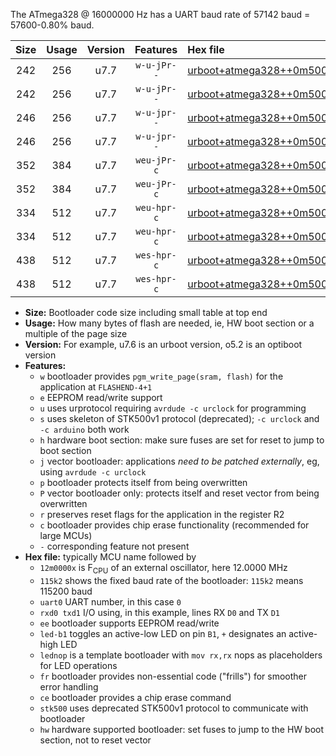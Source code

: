 The ATmega328 @ 16000000 Hz has a UART baud rate of 57142 baud = 57600-0.80% baud.

|Size|Usage|Version|Features|Hex file|
|:-:|:-:|:-:|:-:|:--|
|242|256|u7.7|`w-u-jPr--`|[urboot+atmega328++0m5000x++++1k8_uart0_rxd0_txd1_led+b5.hex](https://raw.githubusercontent.com/stefanrueger/urboot.hex/main/mcus/atmega328/external_oscillator/fcpu++0m5000_Hz/br++++1k8_bps/urboot+atmega328++0m5000x++++1k8_uart0_rxd0_txd1_led+b5.hex)|
|242|256|u7.7|`w-u-jPr--`|[urboot+atmega328++0m5000x++++1k8_uart0_rxd0_txd1_lednop.hex](https://raw.githubusercontent.com/stefanrueger/urboot.hex/main/mcus/atmega328/external_oscillator/fcpu++0m5000_Hz/br++++1k8_bps/urboot+atmega328++0m5000x++++1k8_uart0_rxd0_txd1_lednop.hex)|
|246|256|u7.7|`w-u-jpr--`|[urboot+atmega328++0m5000x++++1k8_uart0_rxd0_txd1_led+b5_fr.hex](https://raw.githubusercontent.com/stefanrueger/urboot.hex/main/mcus/atmega328/external_oscillator/fcpu++0m5000_Hz/br++++1k8_bps/urboot+atmega328++0m5000x++++1k8_uart0_rxd0_txd1_led+b5_fr.hex)|
|246|256|u7.7|`w-u-jpr--`|[urboot+atmega328++0m5000x++++1k8_uart0_rxd0_txd1_lednop_fr.hex](https://raw.githubusercontent.com/stefanrueger/urboot.hex/main/mcus/atmega328/external_oscillator/fcpu++0m5000_Hz/br++++1k8_bps/urboot+atmega328++0m5000x++++1k8_uart0_rxd0_txd1_lednop_fr.hex)|
|352|384|u7.7|`weu-jPr-c`|[urboot+atmega328++0m5000x++++1k8_uart0_rxd0_txd1_ee_led+b5_fr_ce.hex](https://raw.githubusercontent.com/stefanrueger/urboot.hex/main/mcus/atmega328/external_oscillator/fcpu++0m5000_Hz/br++++1k8_bps/urboot+atmega328++0m5000x++++1k8_uart0_rxd0_txd1_ee_led+b5_fr_ce.hex)|
|352|384|u7.7|`weu-jPr-c`|[urboot+atmega328++0m5000x++++1k8_uart0_rxd0_txd1_ee_lednop_fr_ce.hex](https://raw.githubusercontent.com/stefanrueger/urboot.hex/main/mcus/atmega328/external_oscillator/fcpu++0m5000_Hz/br++++1k8_bps/urboot+atmega328++0m5000x++++1k8_uart0_rxd0_txd1_ee_lednop_fr_ce.hex)|
|334|512|u7.7|`weu-hpr-c`|[urboot+atmega328++0m5000x++++1k8_uart0_rxd0_txd1_ee_led+b5_fr_ce_hw.hex](https://raw.githubusercontent.com/stefanrueger/urboot.hex/main/mcus/atmega328/external_oscillator/fcpu++0m5000_Hz/br++++1k8_bps/urboot+atmega328++0m5000x++++1k8_uart0_rxd0_txd1_ee_led+b5_fr_ce_hw.hex)|
|334|512|u7.7|`weu-hpr-c`|[urboot+atmega328++0m5000x++++1k8_uart0_rxd0_txd1_ee_lednop_fr_ce_hw.hex](https://raw.githubusercontent.com/stefanrueger/urboot.hex/main/mcus/atmega328/external_oscillator/fcpu++0m5000_Hz/br++++1k8_bps/urboot+atmega328++0m5000x++++1k8_uart0_rxd0_txd1_ee_lednop_fr_ce_hw.hex)|
|438|512|u7.7|`wes-hpr-c`|[urboot+atmega328++0m5000x++++1k8_uart0_rxd0_txd1_ee_led+b5_fr_ce_stk500_hw.hex](https://raw.githubusercontent.com/stefanrueger/urboot.hex/main/mcus/atmega328/external_oscillator/fcpu++0m5000_Hz/br++++1k8_bps/urboot+atmega328++0m5000x++++1k8_uart0_rxd0_txd1_ee_led+b5_fr_ce_stk500_hw.hex)|
|438|512|u7.7|`wes-hpr-c`|[urboot+atmega328++0m5000x++++1k8_uart0_rxd0_txd1_ee_lednop_fr_ce_stk500_hw.hex](https://raw.githubusercontent.com/stefanrueger/urboot.hex/main/mcus/atmega328/external_oscillator/fcpu++0m5000_Hz/br++++1k8_bps/urboot+atmega328++0m5000x++++1k8_uart0_rxd0_txd1_ee_lednop_fr_ce_stk500_hw.hex)|

- **Size:** Bootloader code size including small table at top end
- **Usage:** How many bytes of flash are needed, ie, HW boot section or a multiple of the page size
- **Version:** For example, u7.6 is an urboot version, o5.2 is an optiboot version
- **Features:**
  + `w` bootloader provides `pgm_write_page(sram, flash)` for the application at `FLASHEND-4+1`
  + `e` EEPROM read/write support
  + `u` uses urprotocol requiring `avrdude -c urclock` for programming
  + `s` uses skeleton of STK500v1 protocol (deprecated); `-c urclock` and `-c arduino` both work
  + `h` hardware boot section: make sure fuses are set for reset to jump to boot section
  + `j` vector bootloader: applications *need to be patched externally*, eg, using `avrdude -c urclock`
  + `p` bootloader protects itself from being overwritten
  + `P` vector bootloader only: protects itself and reset vector from being overwritten
  + `r` preserves reset flags for the application in the register R2
  + `c` bootloader provides chip erase functionality (recommended for large MCUs)
  + `-` corresponding feature not present
- **Hex file:** typically MCU name followed by
  + `12m0000x` is F<sub>CPU</sub> of an external oscillator, here 12.0000 MHz
  + `115k2` shows the fixed baud rate of the bootloader: `115k2` means 115200 baud
  + `uart0` UART number, in this case `0`
  + `rxd0 txd1` I/O using, in this example, lines RX `D0` and TX `D1`
  + `ee` bootloader supports EEPROM read/write
  + `led-b1` toggles an active-low LED on pin `B1`, `+` designates an active-high LED
  + `lednop` is a template bootloader with `mov rx,rx` nops as placeholders for LED operations
  + `fr` bootloader provides non-essential code ("frills") for smoother error handling
  + `ce` bootloader provides a chip erase command
  + `stk500` uses deprecated STK500v1 protocol to communicate with bootloader
  + `hw` hardware supported bootloader: set fuses to jump to the HW boot section, not to reset vector
